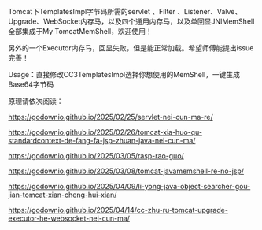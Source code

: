 Tomcat下TemplatesImpl字节码所需的servlet 、Filter 、Listener、Valve、Upgrade、WebSocket内存马，以及四个通用内存马，以及单回显JNIMemShell全部集成于My TomcatMemShell，欢迎使用！

另外的一个Executor内存马，回显失败，但是能正常加载。希望师傅能提出issue完善！

Usage：直接修改CC3TemplatesImpl选择你想使用的MemShell，一键生成Base64字节码

原理请依次阅读：

https://godownio.github.io/2025/02/25/servlet-nei-cun-ma-re/

https://godownio.github.io/2025/02/26/tomcat-xia-huo-qu-standardcontext-de-fang-fa-jsp-zhuan-java-nei-cun-ma/

https://godownio.github.io/2025/03/05/rasp-rao-guo/

https://godownio.github.io/2025/03/08/tomcat-javamemshell-re-no-jsp/

https://godownio.github.io/2025/04/09/li-yong-java-object-searcher-gou-jian-tomcat-xian-cheng-hui-xian/

https://godownio.github.io/2025/04/14/cc-zhu-ru-tomcat-upgrade-executor-he-websocket-nei-cun-ma/
